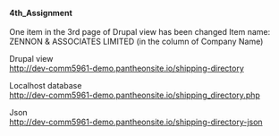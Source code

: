 <strong>4th_Assignment <br/></strong><br>
One item in the 3rd page of Drupal view has been changed
Item name: ZENNON & ASSOCIATES LIMITED (in the column of Company Name)

Drupal view<br/>
http://dev-comm5961-demo.pantheonsite.io/shipping-directory

Localhost database<br/>
http://dev-comm5961-demo.pantheonsite.io/shipping_directory.php

Json<br>
http://dev-comm5961-demo.pantheonsite.io/shipping-directory-json
